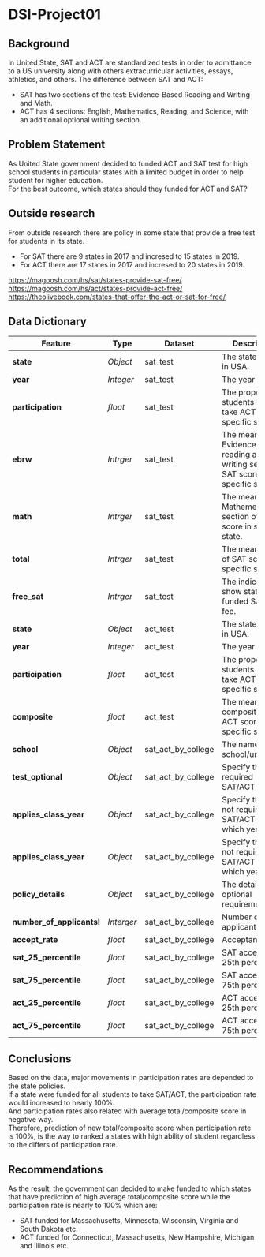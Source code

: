 # DSI-Project01

## Background
In United State, SAT and ACT are standardized tests in order to admittance to a US university along with others extracurricular activities, essays, athletics, and others.
The difference between SAT and ACT:
* SAT has two sections of the test: Evidence-Based Reading and Writing and Math.
* ACT has 4 sections: English, Mathematics, Reading, and Science, with an additional optional writing section.

## Problem Statement
As United State government decided to funded ACT and SAT test for high school students in particular states with a limited budget in order to help student for higher education.  
For the best outcome, which states should they funded for ACT and SAT?

## Outside research
From outside research there are policy in some state that provide a free test for students in its state.

* For SAT there are 9 states in 2017 and incresed to 15 states in 2019.
* For ACT there are 17 states in 2017 and incresed to 20 states in 2019.


https://magoosh.com/hs/sat/states-provide-sat-free/  
https://magoosh.com/hs/act/states-provide-act-free/  
https://theolivebook.com/states-that-offer-the-act-or-sat-for-free/

## Data Dictionary
|Feature|Type|Dataset|Description|
|---|---|---|---|
|**state**|*Object*|sat_test|The state name in USA.|
|**year**|*Integer*|sat_test|The year of test.|
|**participation**|*float*|sat_test|The propotion of students who take ACT in specific state.|
|**ebrw**|*Intrger*|sat_test|The mean of Evidence-based reading and writing section of SAT score in specific state.|
|**math**|*Intrger*|sat_test|The mean of Mathemetics section of SAT score in specific state.|
|**total**|*Intrger*|sat_test|The mean of total of SAT score in specific state.|
|**free_sat**|*Intrger*|sat_test|The indicator show state funded SAT test fee.|
|**state**|*Object*|act_test|The state name in USA.|
|**year**|*Integer*|act_test|The year of test.|
|**participation**|*float*|act_test|The propotion of students who take ACT in specific state.|
|**composite**|*float*|act_test|The mean of composite of ACT score in specific state.|
|**school**|*Object*|sat_act_by_college|The name of school/university.|
|**test_optional**|*Object*|sat_act_by_college|Specify that its required SAT/ACT or not.|
|**applies_class_year**|*Object*|sat_act_by_college|Specify that its not required SAT/ACT in which year.|
|**applies_class_year**|*Object*|sat_act_by_college|Specify that its not required SAT/ACT in which year.|
|**policy_details**|*Object*|sat_act_by_college|The details of optional requirement.|
|**number_of_applicantsl**|*Interger*|sat_act_by_college|Number of applicant.|
|**accept_rate**|*float*|sat_act_by_college|Acceptance rate.|
|**sat_25_percentile**|*float*|sat_act_by_college|SAT accept at 25th percentile.|
|**sat_75_percentile**|*float*|sat_act_by_college|SAT accept at 75th percentile.|
|**act_25_percentile**|*float*|sat_act_by_college|ACT accept at 25th percentile.|
|**act_75_percentile**|*float*|sat_act_by_college|ACT accept at 75th percentile.|

## Conclusions
Based on the data, major movements in participation rates are depended to the state policies.  
If a state were funded for all students to take SAT/ACT, the participation rate would increased to nearly 100%.  
And participation rates also related with average total/composite score in negative way.  
Therefore, prediction of new total/composite score when participation rate is 100%, is the way to ranked a states with high ability of student regardless to the differs of participation rate.

## Recommendations
As the result,  the government can decided to make funded to which states that have prediction of high average total/composite score while the participation rate is nearly to 100% which are:
* SAT funded for Massachusetts, Minnesota, Wisconsin, Virginia and South Dakota etc.
* ACT funded for Connecticut, Massachusetts, New Hampshire, Michigan and Illinois etc.
